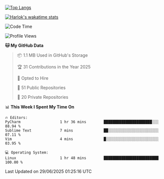 [![Top Langs](https://github-readme-stats.vercel.app/api/top-langs/?username=remisiki&theme=dracula&layout=compact&hide=Jupyter%20Notebook,CSS,HTML&langs_count=10&exclude_repo=GMM-Demux-GUI)](https://github.com/anuraghazra/github-readme-stats)

[![Harlok's wakatime stats](https://github-readme-stats.vercel.app/api/wakatime?username=@remisiki&theme=dracula&layout=compact&langs_count=10&hide=other,html,css,text,json,markdown,jupyter)](https://github.com/anuraghazra/github-readme-stats)

<!--START_SECTION:waka-->
![Code Time](http://img.shields.io/badge/Code%20Time-1%2C029%20hrs%2022%20mins-blue)

![Profile Views](http://img.shields.io/badge/Profile%20Views-1-blue)

**🐱 My GitHub Data** 

> 📦 1.1 MB Used in GitHub's Storage 
 > 
> 🏆 31 Contributions in the Year 2025
 > 
> 💼 Opted to Hire
 > 
> 📜 51 Public Repositories 
 > 
> 🔑 20 Private Repositories 
 > 
📊 **This Week I Spent My Time On** 

```text
🔥 Editors: 
PyCharm                  1 hr 36 mins        ██████████████████████░░░   88.94 % 
Sublime Text             7 mins              ██░░░░░░░░░░░░░░░░░░░░░░░   07.11 % 
Vim                      4 mins              █░░░░░░░░░░░░░░░░░░░░░░░░   03.95 % 

💻 Operating System: 
Linux                    1 hr 48 mins        █████████████████████████   100.00 % 
```


 Last Updated on 29/06/2025 01:25:16 UTC
<!--END_SECTION:waka-->
